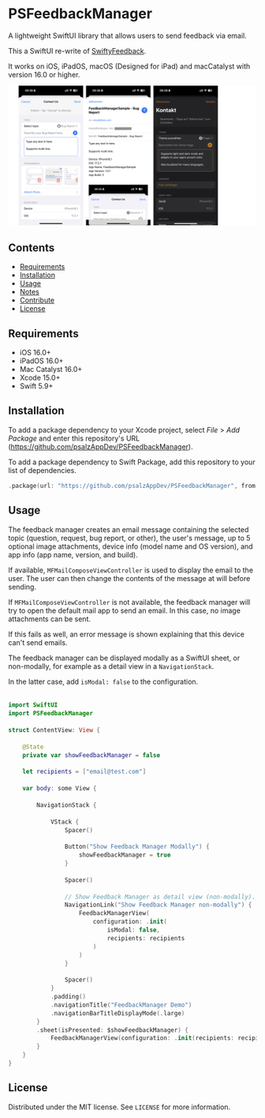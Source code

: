 # PSFeedbackManager

A lightweight SwiftUI library that allows users to send feedback via email.

This a SwiftUI re-write of [SwiftyFeedback](https://github.com/juanpablofernandez/SwiftyFeedback).

It works on iOS, iPadOS, macOS (Designed for iPad) and macCatalyst with version 16.0 or higher.

![](Screenshots/Screenshots.jpeg)

## Contents

* [Requirements](#requirements)
* [Installation](#installation)
* [Usage](#usage)
* [Notes](#notes)
* [Contribute](#contribute)
* [License](#license)

## Requirements

- iOS 16.0+
- iPadOS 16.0+
- Mac Catalyst 16.0+
- Xcode 15.0+
- Swift 5.9+

## Installation

To add a package dependency to your Xcode project, select _File_ > _Add Package_ and enter this repository's URL (https://github.com/psalzAppDev/PSFeedbackManager).

To add a package dependency to Swift Package, add this repository to your list of dependencies.
```swift
.package(url: "https://github.com/psalzAppDev/PSFeedbackManager", from: Version(1, 1, 0))
```
## Usage

The feedback manager creates an email message containing the selected topic
(question, request, bug report, or other), the user's message, up to 5 optional
image attachments, device info (model name and OS version), and app info
(app name, version, and build).

If available, `MFMailComposeViewController` is used to display the email to the
user. The user can then change the contents of the message at will before sending.

If `MFMailComposeViewController` is not available, the feedback manager will try
to open the default mail app to send an email. In this case, no image attachments
can be sent.

If this fails as well, an error message is shown explaining that this device
can't send emails.

The feedback manager can be displayed modally as a SwiftUI sheet, or non-modally,
for example as a detail view in a `NavigationStack`.

In the latter case, add `isModal: false` to the configuration.

```swift

import SwiftUI
import PSFeedbackManager

struct ContentView: View {

    @State
    private var showFeedbackManager = false

    let recipients = ["email@test.com"]

    var body: some View {
        
        NavigationStack {

            VStack {
                Spacer()

                Button("Show Feedback Manager Modally") {
                    showFeedbackManager = true
                }

                Spacer()

                // Show Feedback Manager as detail view (non-modally).
                NavigationLink("Show Feedback Manager non-modally") {
                    FeedbackManagerView(
                        configuration: .init(
                            isModal: false,
                            recipients: recipients
                        )
                    )
                }

                Spacer()
            }
            .padding()
            .navigationTitle("FeedbackManager Demo")
            .navigationBarTitleDisplayMode(.large)
        }
        .sheet(isPresented: $showFeedbackManager) {
            FeedbackManagerView(configuration: .init(recipients: recipients))
        }
    }
}
```

## License

Distributed under the MIT license. See ``LICENSE`` for more information.
